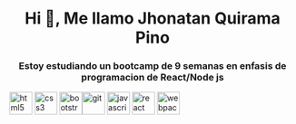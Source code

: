 <h1 align="center">Hi 👋, Me llamo Jhonatan Quirama Pino</h1>
<h3 align="center">Estoy estudiando un bootcamp de 9 semanas en enfasis de programacion de React/Node js</h3>

<p align="left"><img src="https://devicons.github.io/devicon/devicon.git/icons/html5/html5-original-wordmark.svg" alt="html5" width="40" height="40"/>
  <img src="https://devicons.github.io/devicon/devicon.git/icons/css3/css3-original-wordmark.svg" alt="css3" width="40" height="40"/> <img src="https://devicons.github.io/devicon/devicon.git/icons/bootstrap/bootstrap-plain.svg" alt="bootstrap" width="40" height="40"/><img src="https://www.vectorlogo.zone/logos/git-scm/git-scm-icon.svg" alt="git" width="40" height="40"/>  <img src="https://devicons.github.io/devicon/devicon.git/icons/javascript/javascript-original.svg" alt="javascript" width="40" height="40"/> <img src="https://devicons.github.io/devicon/devicon.git/icons/react/react-original-wordmark.svg" alt="react" width="40" height="40"/> <img src="https://devicons.github.io/devicon/devicon.git/icons/webpack/webpack-original.svg" alt="webpack" width="40" height="40"/></p>
